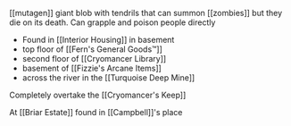 [[mutagen]] giant blob with tendrils that can summon [[zombies]] but they die on its death. Can grapple and poison people directly

- Found in [[Interior Housing]] in basement
- top floor of [[Fern's General Goods™️]]
- second floor of [[Cryomancer Library]]
- basement of [[Fizzie's Arcane Items]]
- across the river in the [[Turquoise Deep Mine]]

Completely overtake the [[Cryomancer's Keep]]

At [[Briar Estate]] found in [[Campbell]]'s place

